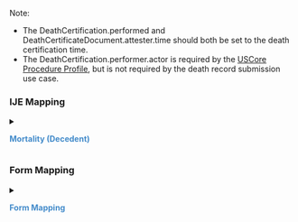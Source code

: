 
  Note:
  * The DeathCertification.performed and DeathCertificateDocument.attester.time should both be set to the death certification time.
  * The DeathCertification.performer.actor is required by the <a href='{{site.data.fhir.ver.hl7fhiruscore}}/StructureDefinition-us-core-procedure.html'>USCore Procedure Profile</a>,
  but is not required by the death record submission use case.


### IJE Mapping

<style>
 .context-menu {cursor: context-menu; color: #438bca;}
 .context-menu:hover {opacity: 0.5;}
</style>
<details>

<summary>

<strong class='context-menu'> Mortality (Decedent) </strong>

</summary>
<table class='grid'>
<thead>
  <tr>
    <th style='text-align: center'><strong>Use Case</strong></th>
    <th><strong>#</strong></th>
    <th><strong>Description</strong></th>
    <th><strong>IJE Name</strong></th>
    <th><strong>Field</strong></th>
    <th><strong>Type</strong></th>
    <th><strong>Value Set/Comments</strong></th>
  </tr>
</thead>
<tbody>
<tr>
  <td style='text-align: center'>Mortality</td>
  <td>119</td>
  <td>Title of Certifier</td>
  <td>CERTL</td>
  <td>performer.function (note that if value is "OTH" then performed.function.text should contain 'Full Text for Other Individual Legally Allowed to Certify')</td>
  <td>codeable</td>
  <td><a href='ValueSet-vrdr-certifier-types-vs.html'>CertifierTypesVS</a></td>
</tr>
<tr>
  <td style='text-align: center'>Mortality</td>
  <td>235</td>
  <td>Certifier Date Signed</td>
  <td>CERTDATE</td>
  <td>performed</td>
  <td>dateTime</td>
  <td>-</td>
</tr>

</tbody>
</table>

</details>
<p></p>


### Form Mapping
<details>

<summary>

<strong class='context-menu' >Form Mapping</strong>

</summary>
<table class='grid'>
<thead>
  <tr>
    <th style='text-align: center'><strong>Item #</strong></th>
    <th><strong>Form Field</strong></th>
    <th><strong>FHIR Profile Field</strong></th>
    <th><strong>Reference</strong></th>
  </tr>
</thead>
<tbody>
<tr>
  <td style='text-align: center'>45</td>
  <td>Certifier</td>
  <td>performer.function</td>
  <td><a href='https://www.cdc.gov/nchs/data/dvs/DEATH11-03final-ACC.pdf'> Certificate of Death</a></td>
</tr>
<tr>
  <td style='text-align: center'>49</td>
  <td>Date Certified</td>
  <td>performed</td>
  <td><a href='https://www.cdc.gov/nchs/data/dvs/DEATH11-03final-ACC.pdf'> Certificate of Death</a></td>
</tr>
</tbody>
</table>
